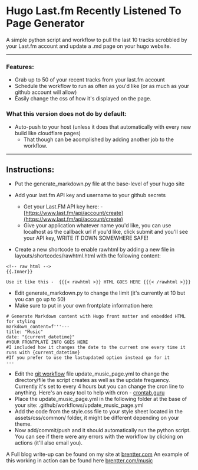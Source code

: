 # Hugo Last.fm Recently Listened To Page Generator

A simple python script and workflow to pull the last 10 tracks scrobbled by your Last.fm account and update a .md page on your hugo website.

---

### Features:
 - Grab up to 50 of your recent tracks from your last.fm account
 - Schedule the workflow to run as often as you'd like (or as much as your github account will allow)
 - Easily change the css of how it's displayed on the page.

### What this version does not do by default:
 - Auto-push to your host (unless it does that automatically with every new build like cloudflare pages)
     - That though can be acomplished by adding another job to the workflow.
---

## Instructions:

 - Put the generate_markdown.py file at the base-level of your hugo site
 - Add your last.fm API key and username to your github secrets
    - Get your Last.FM API key here: - [https://www.last.fm/api/account/create](https://www.last.fm/api/account/create)
    - Give your application whatever name you'd like, you can use localhost as the callback url if you'd like, click submit and you'll see your API key, WRITE IT DOWN SOMEWHERE SAFE!

 - Create a new shortcode to enable rawhtml by adding a new file in layouts/shortcodes/rawhtml.html with the following content:
```
<!-- raw html -->
{{.Inner}}
```
          
```Use it like this -  {{{< rawhtml >}} HTML GOES HERE {{{< /rawhtml >}}}```

 - Edit generate_markdown.py to change the limit (it's currently at 10 but you can go up to 50)
 - Make sure to put in your own frontplate information here:

```
# Generate Markdown content with Hugo front matter and embedded HTML for styling
markdown_content=f'''---
title: "Music"
date: "{current_datetime}"
#YOUR FRONTPLATE INFO GOES HERE
#I included how it changes the date to the current one every time it runs with {current_datetime}
#If you prefer to use the lastupdated option instead go for it
---
``` 

 - Edit the [git workflow](https://docs.github.com/en/actions/writing-workflows/about-workflows) file update_music_page.yml to change the directory/file the script creates as well as the update frequency. Currently it's set to every 4 hours but you can change the cron line to anything. Here's an easy tool to help with cron - [crontab.guru](https://crontab.guru/)
 - Place the update_music_page.yml in the following folder at the base of your site:  .github/workflows/update_music_page.yml
 - Add the code from the style.css file to your style sheet located in the assets/css/common/ folder, it might be different depending on your theme.
 - Now add/commit/push and it should automatically run the  python script. You can see if there were any errors with the workflow by clicking on actions (it'll also email you).

A Full blog write-up can be found on my site at [brentter.com](https://brentter.com/blog/Add_An_Auto_Updating_Recently_Played_Music_Page_To_Hugo)
An example of this working in action can be found here [brentter.com/music](https://brentter.com/music)  
